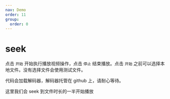 ```yaml
---
nav: Demo
order: 11
group:
  order: 0
---
```


# seek

点击 ```开始``` 开始执行播放视频操作，点击 ```停止``` 结束播放。点击 ```开始``` 之前可以选择本地文件。没有选择文件会使用测试文件。

代码会加载解码器，解码器托管在 github 上，请耐心等待。

这里我们会 seek 到文件时长的一半开始播放

<code src="./seek.tsx"></code>